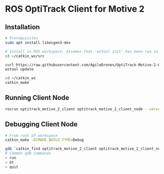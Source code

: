 # ROS OptiTrack Client for Motive 2

## Installation

```bash
# Prerequisites
sudo apt install libeigen3-dev

# Install in ROS workspace. Assumes that 'wstool init' has been run in workspace
cd ~/catkin_ws/src

curl https://raw.githubusercontent.com/AgileDrones/OptiTrack-Motive-2-Client/master/.rosinstall >> .rosinstall
wstool update

cd ~/catkin_ws
catkin_make
```

## Running Client Node

```bash
rosrun optitrack_motive_2_client optitrack_motive_2_client_node --server 192.168.1.12 --client 192.168.1.103
```

## Debugging Client Node

```bash
# From root of workspace
catkin_make -DCMAKE_BUILD_TYPE=Debug

gdb `catkin_find optitrack_motive_2_client optitrack_motive_2_client_node`
# Common gdb commands
> run
> bt
> quit
```
